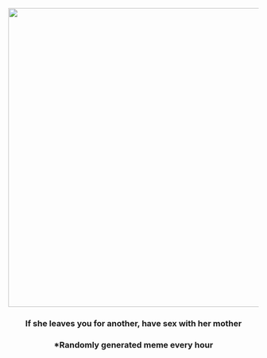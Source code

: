 <p align="center">
        <img src="https://i.redd.it/1iawnswvchu81.jpg" width="600" height="600">
        </p>
        <h3 align="center">If she leaves you for another, have sex with her mother</h3>
        <h3 align="center">*Randomly generated meme every hour</h3>
    